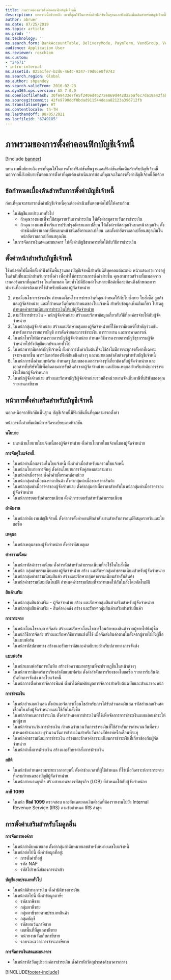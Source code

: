 ```yaml
---
title: ภาพรวมของการตั้งค่าคอนฟิกบัญชีเจ้าหนี้
description: บทความนี้อธิบายถึง เพจที่คุณใช้ในการตั้งค่าฟังก์ชันพื้นฐานและฟังก์ชันเพิ่มเติมสำหรับบัญชีเจ้าหนี้ นอกจากนี้ยังอธิบายขั้นตอนการตั้งค่าที่คุณต้องดำเนินการก่อนที่คุณจะเริ่มการตั้งค่าบัญชีเจ้าหนี้อีกด้วย
author: abruer
ms.date: 07/25/2019
ms.topic: article
ms.prod: ''
ms.technology: ''
ms.search.form: BankAccountTable, DeliveryMode, PaymTerm, VendGroup, VendParameters, VendPaymMode, VendTable, DeliveryReason, DeliveryTerms, DestinationCode
audience: Application User
ms.reviewer: roschlom
ms.custom:
- "24671"
- intro-internal
ms.assetid: 82561fe7-b2d6-464c-9347-79d0ce0f9743
ms.search.region: Global
ms.author: shpandey
ms.search.validFrom: 2016-02-28
ms.dyn365.ops.version: AX 7.0.0
ms.openlocfilehash: 30fe9433e7fe5f240ed46272e869d442d226af6c7da19a42faba87a0baf5131b
ms.sourcegitcommit: 42fe9790ddf0bdad911544deaa82123a396712fb
ms.translationtype: HT
ms.contentlocale: th-TH
ms.lasthandoff: 08/05/2021
ms.locfileid: "6749185"
---
```

# <a name="configure-accounts-payable-overview"></a>ภาพรวมของการตั้งค่าคอนฟิกบัญชีเจ้าหนี้

[!include [banner](../includes/banner.md)]

บทความนี้อธิบายถึง เพจที่คุณใช้ในการตั้งค่าฟังก์ชันพื้นฐานและฟังก์ชันเพิ่มเติมสำหรับบัญชีเจ้าหนี้ นอกจากนี้ยังอธิบายขั้นตอนการตั้งค่าที่คุณต้องดำเนินการก่อนที่คุณจะเริ่มการตั้งค่าบัญชีเจ้าหนี้อีกด้วย

## <a name="prerequisites-for-accounts-payable-setup"></a>ข้อกำหนดเบื้องต้นสำหรับการตั้งค่าบัญชีเจ้าหนี้

ก่อนที่คุณจะสามารถตั้งค่าบัญชีเจ้าหนี้คุณต้องดำเนินขั้นตอนต่อไปนี้ให้ครบถ้วน:

-   ในบัญชีแยกประเภททั่วไป
    -   ถ้าคุณวางแผนที่จะใช้สมุดรายวันการชำระเงิน ให้ตั้งค่าสมุดรายวันการชำระเงิน
    -   ถ้าคุณวางแผนที่จะรันการปรับปรุงอัตราแลกเปลี่ยน ให้ตั้งค่ารหัสสกุลเงินบนหน้าสกุลเงิน ตั้งค่าชนิดอัตราแลกเปลี่ยนบนหน้าชนิดอัตราแลกเปลี่ยน และตั้งค่าอัตราแลกเปลี่ยนสกุลเงินในหน้าอัตราแลกเปลี่ยนสกุลเงิน
-   ในการจัดการเงินสดและธนาคาร ให้ตั้งค่าบัญชีธนาคารเพื่อใช้กับวิธีการชำระเงิน

## <a name="setup-pages-for-accounts-payable"></a>ตั้งค่าหน้าสำหรับบัญชีเจ้าหนี้

ใช้หน้าต่อไปนี้เพื่อตั้งค่าฟังก์ชันพื้นฐานของบัญชีเจ้าหนี้สำหรับนิติบุคคลแต่ละแห่ง หน้าแสดงรายการอยู่ในลำดับที่แนะนำสำหรับการตั้งค่า เพื่อทำให้กระบวนการตั้งค่าง่ายขึ้น คุณสามารถสร้างเท็มเพลตจากเรกคอร์ดแรกที่คุณสร้าง ในเท็มเพลต โดยทั่วไปมีป้อนค่าในหลายฟิลด์เพื่อสะท้อนถึงลักษณะการทำงานที่องค์กรต้องการใช้สำหรับชนิดของผู้จัดจำหน่าย
1.  ตามเงื่อนไขการชำระเงิน กำหนดเงื่อนไขการชำระเงินที่คุณกำหนดให้กับใบสั่งขาย ใบสั่งซื้อ ลูกค้า และผู้จัดจำหน่าย และที่กำหนดวันที่ครบกำหนดของใบแจ้งหนี้ สำหรับข้อมูลเพิ่มเติมเกี่ยว โปรดดู [กำหนดค่าธรรมเนียมการชำระเงินให้แก่ผู้จัดจำหน่าย](tasks/define-vendor-payment-fees.md)
2.  ตามวิธีการชำระเงิน - หน้าผู้จัดจำหน่าย สร้างและรักษาข้อมูลเกี่ยวกับวิธีที่องค์กรจ่ายให้กับผู้จัดจำหน่าย
3.  ในหน้ากลุ่มผู้จัดจำหน่าย สร้างและรักษากลุ่มของผู้จัดจำหน่ายที่ใช้พารามิเตอร์ที่สำคัญร่วมกันสำหรับการลงรายการบัญชี การตัดจ่ายและการชำระเงิน การรายงาน และการคาดการณ์
4.  ในหน้าโพรไฟล์การลงรายการบัญชีผู้จัดจำหน่าย กำหนดวิธีการลงรายการบัญชีธุรกรรมผู้จัดจำหน่ายไปยังบัญชีแยกประเภททั่วไป
5.  ในหน้าพารามิเตอร์บัญชีเจ้าหนี้ ตั้งค่าการตั้งค่าเริ่มต้นที่จะใช้ถ้าไม่มีการระบุการตั้งค่าที่เฉพาะเจาะจงมากขึ้น พารามิเตอร์ของฟังก์ชันชนิดต่างๆ และหมายเลขลำดับต่างๆสำหรับบัญชีเจ้าหนี้
6.  ในหน้าการตั้งค่าแบบฟอร์ม กำหนดรูปแบบของเอกสารต่างๆที่เกี่ยวข้องกับผู้จัดจำหน่าย และเอกสารที่บริษัทใช้เพื่อติดตามการรับสินค้าจากผู้จัดจำหน่าย และป้อนเหตุผลสำหรับลำดับการชำระเงินให้แก่ผู้จัดจำหน่าย
7.  ในหน้าผู้จัดจำหน่าย สร้างและรักษาบัญชีผู้จัดจำหน่ายรวมถึงหน่วยงานจัดเก็บภาษีที่บริษัทของคุณรายงานภาษีขาย

## <a name="optional-setup-pages-for-accounts-payable"></a>หน้าการตั้งค่าเสริมสำหรับบัญชีเจ้าหนี้
นอกเหนือจากฟังก์ชันพื้นฐาน บัญชีเจ้าหนี้มีฟังก์ชันอื่นที่คุณสามารถตั้งค่า

หน้าการตั้งค่าเพิ่มเติมมีการจัดระเบียบตามฟังก์ชัน

**นโยบาย**
-   บนหน้านโยบายใบแจ้งหนี้ของผู้จัดจำหน่าย ตั้งค่านโยบายใบแจ้งหนี้ของผู้จัดจำหน่าย

**การจับคู่ใบแจ้งหนี้**

-   ในหน้าค่าเผื่อผลรวมในใบแจ้งหนี้ ตั้งค่าค่าเผื่อสำหรับผลรวมใบแจ้งหนี้
-   ในหน้านโยบายการจับคู่ ตั้งค่านโยบายการจับคู่สองและสามทาง
-   ในหน้าค่าเผื่อราคา ตั้งค่าค่าเผื่อราคาต่อหน่วย
-   ในหน้ากลุ่มค่าเผื่อของราคาสินค้า ตั้งค่ากลุ่มค่าเผื่อของราคาสินค้า
-   ในหน้ากลุ่มค่าเผื่อราคาของผู้จัดจำหน่าย ตั้งค่ากลุ่มค่าเผื่อราคาสำหรับในหน้ากลุ่มค่าเผื่อราคาของผู้จัดจำหน่าย
-   ในหน้าการยอมรับค่าธรรมเนียม ตั้งค่าการยอมรับสำหรับค่าธรรมเนียม

**ลำดับงาน**

-   ในหน้าลำดับงานบัญชีเจ้าหนี้ ตั้งค่าการตั้งค่าคอนฟิกลำดับงานสำหรับการอนุมัติสมุดรายวันและใบขอซื้อ

**เหตุผล**

-   ในหน้าเหตุผลของผู้จัดจำหน่าย ตั้งค่ารหัสเหตุผล

**ค่าธรรมเนียม**

-   ในหน้ารหัสค่าธรรมเนียม ตั้งค่ารหัสสำหรับค่าธรรมเนียมที่จะใช้ในใบสั่งซื้อ
-   ในหน้า กลุ่มค่าธรรมเนียมของผู้จัดจำหน่าย สร้าง และรักษากลุ่มค่าธรรมเนียมสำหรับผู้จัดจำหน่าย
-   ในหน้ากลุ่มค่าธรรมเนียมสินค้า สร้างและรักษากลุ่มค่าธรรมเนียมสำหรับสินค้า
-   ในหน้าค่าธรรมเนียมอัตโนมัติ กำหนดค่าธรรมเนียมที่จะกำหนดให้กับใบสั่งโดยอัตโนมัติ

**สินค้าเสริม**

-   ในหน้ากลุ่มสินค้าเสริม - ผู้จัดจำหน่าย สร้าง และรักษากลุ่มสินค้าเสริมสำหรับผู้จัดจำหน่าย
-   ในหน้ากลุ่มสินค้าเสริม - สินค้าคงคลัง สร้าง และรักษากลุ่มสินค้าเสริมสำหรับสินค้า

**การกระจาย**

-   ในหน้าเงื่อนไขของการจัดส่ง สร้างและรักษาเงื่อนไขการโอนย้ายของสินค้าจากผู้ขายไปยังผู้ซื้อ
-   ในหน้าวิธีการจัดส่ง สร้างและรักษาวิธีการขนส่งที่ใช้ เมื่อจัดส่งสินค้าตามใบสั่งจากผู้ขายไปยังผู้ซื้อในแบบฟอร์ม
-   ในหน้ารหัสปลายทาง สร้างและรักษารหัสและคำอธิบายสำหรับปลายทางการจัดส่ง

**แบบฟอร์ม**

-   ในหน้าแบบฟอร์มการบันทึก สร้างข้อความมาตรฐานที่จะปรากฏขึ้นในหน้าต่างๆ
-   ในหน้าพารามิเตอร์การเรียงลำดับแบบฟอร์ม ตั้งค่าลำดับการเรียงของใบขอซื้อ รายการรับสินค้า บันทึกการจัดส่ง และใบแจ้งหนี้
-   ในหน้าการตั้งค่าการจัดการพิมพ์ ตั้งค่าได้พิมพ์ข้อมูลการจัดการสำหรับต้นฉบับและสำเนาของหน้า

**การชำระเงิน**

-   ในหน้าส่วนลดเงินสด ตั้งค่าและจัดการเงื่อนไขสำหรับการได้รับส่วนลดเงินสด รหัสส่วนลดเงินสดเชื่อมโยงกับผู้จัดจำหน่ายและใช้กับใบสั่งซื้อ
-   ในหน้ากำหนดการชำระเงิน ตั้งค่ากำหนดการชำระเงินที่ใช้เพื่อจัดการการชำระเงินแบบผ่อนชำระให้แก่ผู้ขาย
-   ในหน้าจำนวนวันการชำระเงิน กำหนดจำนวนวันการชำระเงินที่ใช้สำหรับการคำนวณวันที่ครบกำหนดชำระและระบุจำนวนวันการชำระเงินสำหรับวันของสัปดาห์หรือเดือนที่ระบุ
-   ในหน้าค่าธรรมเนียมการชำระเงิน สร้างและรักษาค่าธรรมเนียมการชำระเงินที่เกี่ยวข้องกับผู้จัดจำหน่าย
-   ในหน้าคำสั่งการชำระเงิน สร้างและรักษาคำสั่งการชำระเงิน

**สถิติ**

-   ในหน้าข้อกำหนดรอบระยะเวลาอายุหนี้ ตั้งค่าช่วงเวลาที่ผู้ใช้กำหนด ที่ใช่เพื่อวิเคราะห์การกระจายที่ครบกำหนดของบัญชีผู้จัดจำหน่าย
-   ในหน้าสายงานธุรกิจ สร้างสายงานของรหัสธุรกิจ (LOB) ที่กำหนดให้กับผู้จัดจำหน่าย

**ภาษี 1099**

-   ในหน้า **ฟิลด์ 1099** ตรวจสอบ และอัพเดตยอดเงินต่ำสุดที่ต้องรายงานไปยัง Internal Revenue Service (IRS) ตามข้อกำหนด IRS ล่าสุด

## <a name="optional-setup-for-other-modules"></a>**การตั้งค่าเสริมสำหรับโมดูลอื่น**
**การจัดการองค์กร**

-   ในหน้าลำดับหมายเลข ตั้งค่ากลุ่มลำดับหมายเลขสำหรับหมายเลขใบแจ้งหนี้
-   ในหน้าต่อไปนี้ ตั้งค่าข้อมูลที่อยู่:
    -   การตั้งค่าที่อยู่
    -   รหัส NAF
    -   รหัสไปรษณีย์ของการนำเข้า

**บัญชีแยกประเภททั่วไป**

-   ในหน้ามิติทางการเงิน ตั้งค่ามิติทางการเงิน
-   ในหน้าต่อไปนี้ ตั้งค่าข้อมูลภาษี:
    -   รหัสภาษีขาย
    -   กลุ่มภาษีขาย
    -   กลุ่มภาษีขายตามประเภทสินค้า
    -   กลุ่มบัญชี
    -   รหัสยกเว้นภาษีขาย
    -   เขตพื้นที่ที่ดูแลภาษีขาย
    -   หน่วยงานจัดเก็บภาษีขาย
    -   รอบระยะเวลาการชำระภาษีขาย

**การจัดการเงินสดและธนาคาร**

-   ในหน้ารหัสวัตถุประสงค์การชำระเงิน ตั้งค่ารหัสวัตถุประสงค์ธนาคารกลาง







[!INCLUDE[footer-include](../../includes/footer-banner.md)]